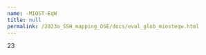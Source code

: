```yaml
---
name: -MIOST-EqW
title: null
permalink: /2023a_SSH_mapping_OSE/docs/eval_glob_miosteqw.html
---
```


23